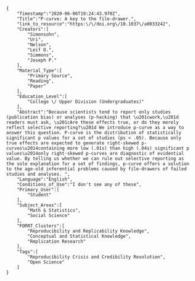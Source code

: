 
    {
        "Timestamp":"2020-06-06T19:24:43.970Z",
        "Title":"P-curve: A key to the file-drawer.",
        "link_to_resource":"https:\/\/doi.org\/10.1037\/a0033242",
        "Creators":[
            "Simonsohn",
            "Uri",
            "Nelson",
            "Leif D.",
            "Simmons",
            "Joseph P."
        ],
        "Material_Type":[
            "Primary Source",
            "Reading",
            "Paper"
        ],
        "Education_Level":[
            "College \/ Upper Division (Undergraduates)"
        ],
        "Abstract":"Because scientists tend to report only studies (publication bias) or analyses (p-hacking) that \u201cwork,\u201d readers must ask, \u201cAre these effects true, or do they merely reflect selective reporting?\u201d We introduce p-curve as a way to answer this question. P-curve is the distribution of statistically significant p values for a set of studies (ps < .05). Because only true effects are expected to generate right-skewed p-curves\u2014containing more low (.01s) than high (.04s) significant p values\u2014only right-skewed p-curves are diagnostic of evidential value. By telling us whether we can rule out selective reporting as the sole explanation for a set of findings, p-curve offers a solution to the age-old inferential problems caused by file-drawers of failed studies and analyses. ",
        "Language":"English",
        "Conditions_of_Use":"I don't see any of these",
        "Primary_User":[
            "Student"
        ],
        "Subject_Areas":[
            "Math & Statistics",
            "Social Science"
        ],
        "FORRT_Clusters":[
            "Reproducibility and Replicability Knowledge",
            "Conceptual and Statistical Knowledge",
            "Replication Research"
        ],
        "Tags":[
            "Reproducibility Crisis and Credibility Revolution",
            "Open Science"
        ]
    }
